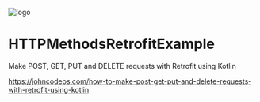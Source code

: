 ![logo](https://i.imgur.com/Dv73hCk.png)
# HTTPMethodsRetrofitExample
Make POST, GET, PUT and DELETE requests with Retrofit using Kotlin

https://johncodeos.com/how-to-make-post-get-put-and-delete-requests-with-retrofit-using-kotlin
